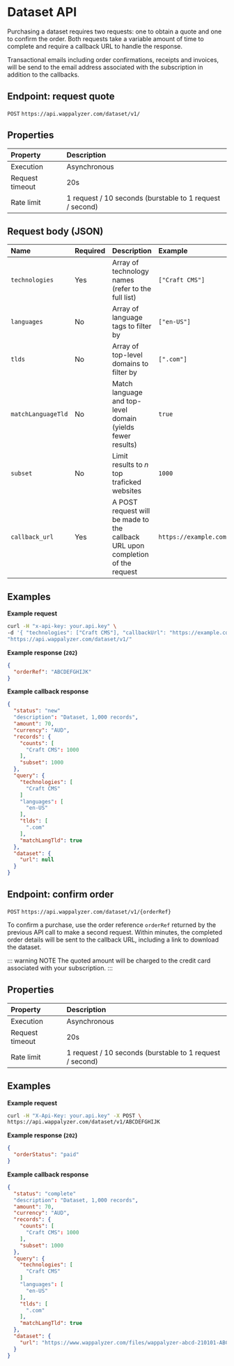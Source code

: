 # Dataset API

Purchasing a dataset requires two requests: one to obtain a quote and one to confirm the order. Both requests take a variable amount of time to complete and require a callback URL to handle the response.

Transactional emails including order confirmations, receipts and invoices, will be send to the email address associated with the subscription in addition to the callbacks.


## Endpoint: request quote

`POST` `https://api.wappalyzer.com/dataset/v1/`


## Properties

| Property        | Description                                                                                                                      |
|:----------------|:-------------------------------------------------------- |
| Execution       | Asynchronous                                             |
| Request timeout | 20s                                                      |
| Rate limit      | 1 request / 10 seconds (burstable to 1 request / second) | 


## Request body (JSON)

| Name               | Required | Description                                                                    | Example               |
|:------------------ |:-------- |:------------------------------------------------------------------------------ |:--------------------- |
| `technologies`     | Yes      | Array of technology names (refer to the full list)                             | `["Craft CMS"]`       |
| `languages`        | No       | Array of language tags to filter by                                            | `["en-US"]`           |
| `tlds`             | No       | Array of top-level domains to filter by                                        | `[".com"]`            |
| `matchLanguageTld` | No       | Match language and top-level domain (yields fewer results)                     | `true`                |
| `subset`           | No       | Limit results to *n* top traficked websites                                    | `1000`                |
| `callback_url`     | Yes      | A POST request will be made to the callback URL upon completion of the request | `https://example.com` |


## Examples

**Example request**

``` sh
curl -H "x-api-key: your.api.key" \
-d '{ "technologies": ["Craft CMS"], "callbackUrl": "https://example.com" }' \
"https://api.wappalyzer.com/dataset/v1/"
```

**Example response (`202`)**

``` json
{
  "orderRef": "ABCDEFGHIJK"
}
```

**Example callback response**

``` json
{
  "status": "new"
  "description": "Dataset, 1,000 records",
  "amount": 70,
  "currency": "AUD",
  "records": {
    "counts": [
      "Craft CMS": 1000
    ],
    "subset": 1000
  },
  "query": {
    "technologies": [
      "Craft CMS"
    ]
    "languages": [
      "en-US"
    ],
    "tlds": [
      ".com"
    ],
    "matchLangTld": true
  },
  "dataset": {
    "url": null
  }
}
```


## Endpoint: confirm order

`POST` `https://api.wappalyzer.com/dataset/v1/{orderRef}`

To confirm a purchase, use the order reference `orderRef` returned by the previous API call to make a second request. Within minutes, the completed order details will be sent to the callback URL, including a link to download the dataset.

::: warning NOTE
The quoted amount will be charged to the credit card associated with your subscription.
:::


## Properties

| Property        | Description                                                                                                                      |
|:----------------|:-------------------------------------------------------- |
| Execution       | Asynchronous                                             |
| Request timeout | 20s                                                      |
| Rate limit      | 1 request / 10 seconds (burstable to 1 request / second) |


## Examples

**Example request**

``` sh
curl -H "X-Api-Key: your.api.key" -X POST \
https://api.wappalyzer.com/dataset/v1/ABCDEFGHIJK
```

**Example response (`202`)**

``` json
{
  "orderStatus": "paid"
}
```

**Example callback response**

``` json
{
  "status": "complete"
  "description": "Dataset, 1,000 records",
  "amount": 70,
  "currency": "AUD",
  "records": {
    "counts": [
      "Craft CMS": 1000
    ],
    "subset": 1000
  },
  "query": {
    "technologies": [
      "Craft CMS"
    ]
    "languages": [
      "en-US"
    ],
    "tlds": [
      ".com"
    ],
    "matchLangTld": true
  },
  "dataset": {
    "url": "https://www.wappalyzer.com/files/wappalyzer-abcd-210101-ABCDEFGHIJK.zip"
  }
}
```
